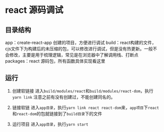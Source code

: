 # react 源码调试

## 目录结构
app：create-react-app 创建的项目，方便进行调试
build：react构建的文件，cjs文件下为构建后的未压缩的包，可以修改进行调试，但是没有热更新。一般不会修改，主要是用于梳理逻辑，常见是在浏览器中了解调用栈、打断点
packages：react 源码包，所有函数具体实现看这里

## 运行
1. 创建软链接
进入`build/modules/react`和`build/modules/react-dom`，执行`yarn link`
注意之前有没有创建过，不能创建同名的。

2. 链接软链
进入`app目录`，执行`yarn link react react-dom`来，`app项目`下`react`和`react-dom`的包就链接到了`build目录`下的文件

3. 运行项目
进入`app目录`，执行`yarn start`